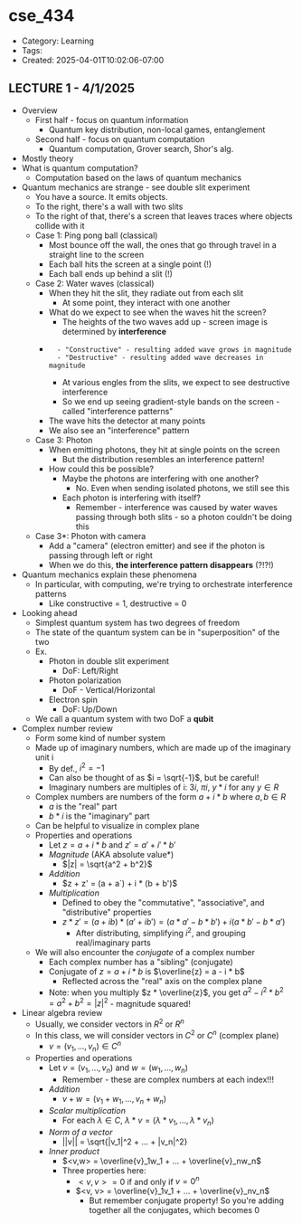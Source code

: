 cse_434
=======
- Category: Learning
- Tags: 
- Created: 2025-04-01T10:02:06-07:00

## LECTURE 1 - 4/1/2025

- Overview
	- First half - focus on quantum information
		- Quantum key distribution, non-local games, entanglement
	- Second half - focus on quantum computation
		- Quantum computation, Grover search, Shor's alg.
- Mostly theory
- What is quantum computation?
	- Computation based on the laws of quantum mechanics
- Quantum mechanics are strange - see double slit experiment
	- You have a source. It emits objects.
	- To the right, there's a wall with two slits
	- To the right of that, there's a screen that leaves traces where objects collide with it
	- Case 1: Ping pong ball (classical)
		- Most bounce off the wall, the ones that go through travel in a straight line to the screen
		- Each ball hits the screen at a single point (!)
		- Each ball ends up behind a slit (!)
	- Case 2: Water waves (classical)
		- When they hit the slit, they radiate out from each slit
			- At some point, they interact with one another
		- What do we expect to see when the waves hit the screen?
			- The heights of the two waves add up - screen image is determined by **interference**
		- 		- "Constructive" - resulting added wave grows in magnitude
				- "Destructive" - resulting added wave decreases in magnitude
			- At various engles from the slits, we expect to see destructive interference
			- So we end up seeing gradient-style bands on the screen - called "interference patterns"
		- The wave hits the detector at many points
		- We also see an "interference" pattern
	- Case 3: Photon
		- When emitting photons, they hit at single points on the screen 
			- But the distribution resembles an interference pattern!
		- How could this be possible?
			- Maybe the photons are interfering with one another?
				- No. Even when sending isolated photons, we still see this
			- Each photon is interfering with itself?
				- Remember - interference was caused by water waves passing through both slits - so a photon couldn't be doing this
	- Case 3*: Photon with camera			
		- Add a "camera" (electron emitter) and see if the photon is passing through left or right
		- When we do this, **the interference pattern disappears** (?!?!) 
- Quantum mechanics explain these phenomena
	- In particular, with computing, we're trying to orchestrate interference patterns
		- Like constructive = 1, destructive = 0
- Looking ahead
	- Simplest quantum system has two degrees of freedom
	- The state of the quantum system can be in "superposition" of the two
	- Ex.
		- Photon in double slit experiment
			- DoF: Left/Right
		- Photon polarization
			- DoF - Vertical/Horizontal
		- Electron spin
			- DoF: Up/Down
	- We call a quantum system with two DoF a **qubit**
- Complex number review
	- Form some kind of number system
	- Made up of imaginary numbers, which are made up of the imaginary unit i
		- By def., $i^2 = -1$
		- Can also be thought of as $i = \sqrt{-1}$, but be careful!
		- Imaginary numbers are multiples of i: $3i$, $\pi i$, $y * i$ for any $y \in R$
	- Complex numbers are numbers of the form $a + i * b$ where $a, b \in R$
		- $a$ is the "real" part
		- $b * i$ is the "imaginary" part
	- Can be helpful to visualize in complex plane
	- Properties and operations
		- Let $z = a + i * b$ and $z' = a' + i' * b'$
		- *Magnitude* (AKA absolute value*)
			- $|z| = \sqrt{a^2 + b^2}$
		- *Addition*
			- $z + z' = (a + a`) + i * (b + b')$
		- *Multiplication*
			- Defined to obey the "commutative", "associative", and "distributive" properties
			- $z * z' = (a + ib) * (a' + ib') = (a * a' - b * b') + i(a * b' - b * a')$ 
				- After distributing, simplifying $i^2$, and grouping real/imaginary parts
	- We will also encounter the *conjugate* of a complex number
		- Each complex number has a "sibling" (conjugate)
		- Conjugate of $z = a + i * b$ is $\overline{z} = a - i * b$
			- Reflected across the "real" axis on the complex plane
		- Note: when you multiply $z * \overline{z}$, you get $a^2 - i^2 * b^2 = a^2 + b^2 = |z|^2$ - magnitude squared!
- Linear algebra review
	- Usually, we consider vectors in $R^2$ or $R^n$
	- In this class, we will consider vectors in $C^2$ or $C^n$ (complex plane)
		- $v = (v_1, ..., v_n) \in C^n$
	- Properties and operations
		- Let $v = (v_1, ..., v_n)$ and $w = (w_1, ..., w_n)$
			- Remember - these are complex numbers at each index!!!
		- *Addition*
			- $v + w = (v_1 + w_1, ..., v_n + w_n)$
		- *Scalar multiplication*
			- For each $\lambda \in C$, $\lambda * v = (\lambda * v_1, ..., \lambda * v_n)$
		- *Norm of a vector*
			- ||v|| = \sqrt{|v_1|^2 + ... + |v_n|^2}
		- *Inner product*
			- $<v,w> = \overline{v}_1w_1 + ... + \overline{v}_nw_n$
			- Three properties here:
				- $<v, v> = 0$ if and only if $v = 0^n$
				- $<v, v> = \overline{v}_1v_1 + ... + \overline{v}_nv_n$
					- But remember conjugate property! So you're adding together all the conjugates, which becomes 0
